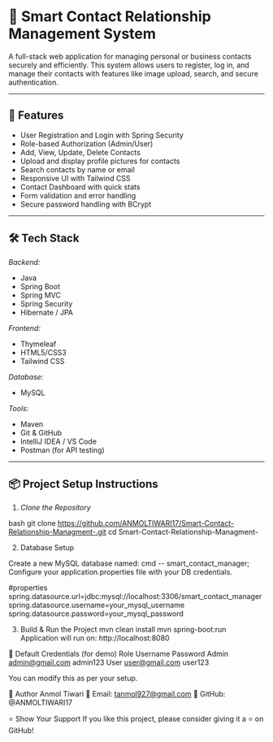 # 📇 Smart Contact Relationship Management System

A full-stack web application for managing personal or business contacts securely and efficiently. This system allows users to register, log in, and manage their contacts with features like image upload, search, and secure authentication.

---

## 🚀 Features

- User Registration and Login with Spring Security
- Role-based Authorization (Admin/User)
- Add, View, Update, Delete Contacts
- Upload and display profile pictures for contacts
- Search contacts by name or email
- Responsive UI with Tailwind CSS
- Contact Dashboard with quick stats
- Form validation and error handling
- Secure password handling with BCrypt

---

## 🛠 Tech Stack

*Backend:*
- Java
- Spring Boot
- Spring MVC
- Spring Security
- Hibernate / JPA

*Frontend:*
- Thymeleaf
- HTML5/CSS3
- Tailwind CSS

*Database:*
- MySQL

*Tools:*
- Maven
- Git & GitHub
- IntelliJ IDEA / VS Code
- Postman (for API testing)

---

## 📦 Project Setup Instructions

1. *Clone the Repository*

bash
git clone https://github.com/ANMOLTIWARI17/Smart-Contact-Relationship-Managment-.git
cd Smart-Contact-Relationship-Managment-

2. Database Setup

Create a new MySQL database named:
cmd --  smart_contact_manager;
Configure your application.properties file with your DB credentials.

#properties
spring.datasource.url=jdbc:mysql://localhost:3306/smart_contact_manager
spring.datasource.username=your_mysql_username
spring.datasource.password=your_mysql_password

3. Build & Run the Project
mvn clean install
mvn spring-boot:run
Application will run on: http://localhost:8080

🔐 Default Credentials (for demo)
Role	Username	Password
Admin	admin@gmail.com	admin123
User	user@gmail.com	user123

You can modify this as per your setup.

👤 Author
Anmol Tiwari
📧 Email: tanmol927@gmail.com
🔗 GitHub: @ANMOLTIWARI17

⭐ Show Your Support
If you like this project, please consider giving it a ⭐ on GitHub!
